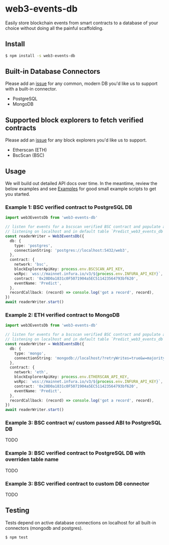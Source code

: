 # web3-events-db

Easily store blockchain events from smart contracts to a database
of your choice without doing all the painful scaffolding.

## Install

```sh
$ npm install -s web3-events-db
```

## Built-in Database Connectors

Please add an [issue](https://github.com/moontography/web3-events-db/issues) for any common, modern DB you'd like us to support with a built-in connector.

- PostgreSQL
- MongoDB

## Supported block explorers to fetch verified contracts

Please add an [issue](https://github.com/moontography/web3-events-db/issues) for any block explorers you'd like us to support.

- Etherscan (ETH)
- BscScan (BSC)

## Usage

We will build out detailed API docs over time. In the meantime, review the below examples and
see [Examples](https://github.com/moontography/web3-events-db/blob/master/src/examples) for good small
example scripts to get you started.

### Example 1: BSC verified contract to PostgreSQL DB

```ts
import web3EventsDb from 'web3-events-db'

// listen for events for a bscscan verified BSC contract and populate a postgres database
// listening on localhost and in default table `Predict_web3_events_db` (`${eventName}_web3_events_db`)
const readerWriter = Web3EventsDb({
  db: {
    type: 'postgres',
    connectionString: 'postgres://localhost:5432/web3',
  },
  contract: {
    network: 'bsc',
    blockExplorerApiKey: process.env.BSCSCAN_API_KEY,
    wsRpc: `wss://mainnet.infura.io/v3/${process.env.INFURA_API_KEY}`,
    contract: '0x20D0a1831c0F5071904a5EC511423564793bf620',
    eventName: 'Predict',
  },
  recordCallback: (record) => console.log('got a record', record),
})
await readerWriter.start()
```

### Example 2: ETH verified contract to MongoDB

```ts
import web3EventsDb from 'web3-events-db'

// listen for events for a bscscan verified BSC contract and populate a MongoDB database
// listening on localhost and in default table `Predict_web3_events_db` (`${eventName}_web3_events_db`)
const readerWriter = Web3EventsDb({
  db: {
    type: 'mongo',
    connectionString: 'mongodb://localhost/?retryWrites=true&w=majority',
  },
  contract: {
    network: 'eth',
    blockExplorerApiKey: process.env.ETHERSCAN_API_KEY,
    wsRpc: `wss://mainnet.infura.io/v3/${process.env.INFURA_API_KEY}`,
    contract: '0x20D0a1831c0F5071904a5EC511423564793bf620',
    eventName: 'Predict',
  },
  recordCallback: (record) => console.log('got a record', record),
})
await readerWriter.start()
```

### Example 3: BSC contract w/ custom passed ABI to PostgreSQL DB

TODO

### Example 3: BSC verified contract to PostgreSQL DB with overriden table name

TODO

### Example 3: BSC verified contract to custom DB connector

TODO

## Testing

Tests depend on active database connections on localhost for all
built-in connectors (mongodb and postgres).

```sh
$ npm test
```
